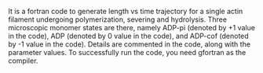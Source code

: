 It is a fortran code to generate length vs time trajectory for a single actin filament undergoing polymerization, severing and hydrolysis. Three microscopic monomer states are there, namely ADP-pi (denoted by +1 value in the code), ADP (denoted by 0 value in the code), and ADP-cof (denoted by -1 value in the code).
Details are commented in the code, along with the parameter values.
To successfully run the code, you need gfortran as the compiler.
